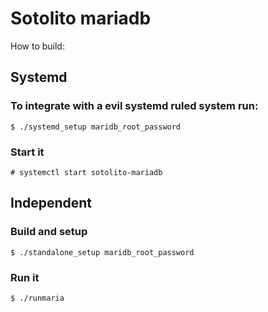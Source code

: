# Sotolito mariadb

How to build:

## Systemd

### To integrate with a evil systemd ruled system run:

```
$ ./systemd_setup maridb_root_password
```

### Start it

```
# systemctl start sotolito-mariadb
```

## Independent

### Build and setup
```
$ ./standalone_setup maridb_root_password
```

### Run it

```
$ ./runmaria
```

